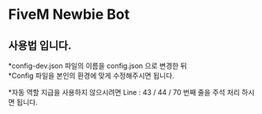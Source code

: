 # FiveM Newbie Bot   
   
## 사용법 입니다.   
*config-dev.json 파일의 이름을 config.json 으로 변경한 뒤    
*Config 파일을 본인의 환경에 맞게 수정해주시면 됩니다.     
   
*자동 역할 지급을 사용하지 않으시려면 Line : 43 / 44 / 70 번째 줄을 주석 처리 하시면 됩니다.